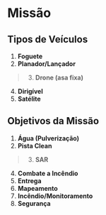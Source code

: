 # Missão

## Tipos de Veículos
1. **Foguete**
2. **Planador/Lançador**
> 3. **Drone (asa fixa)**
4. **Dirigível**
5. **Satélite**

## Objetivos da Missão
1. **Água (Pulverização)**
2. **Pista Clean**
> 3. **SAR**
4. **Combate a Incêndio**
5. **Entrega**
6. **Mapeamento**
7. **Incêndio/Monitoramento**
8. **Segurança**






